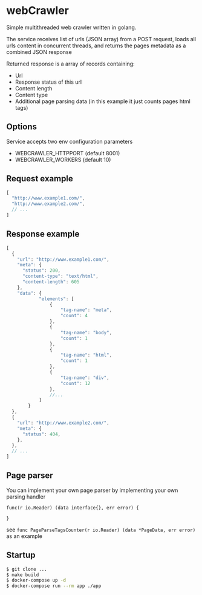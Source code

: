 # webCrawler
Simple multithreaded web crawler written in golang.

The service receives list of urls (JSON array) from a POST request, loads all urls content in concurrent threads, and returns the pages metadata as a combined JSON response 

Returned response is a array of records containing:
 - Url
 - Response status of this url
 - Content length
 - Content type
 - Additional page parsing data (in this example it just counts pages html tags)

## Options

Service accepts two env configuration parameters 
 - WEBCRAWLER_HTTPPORT (default 8001)
 - WEBCRAWLER_WORKERS (default 10)


## Request example

```js
[
  "http://www.example1.com/",
  "http://www.example2.com/",
  // ...
]
```

## Response example

```js
[
  {
    "url": "http://www.example1.com/",
    "meta": {
      "status": 200,
      "content-type": "text/html",
      "content-length": 605
    },
    "data": {
            "elements": [
                {
                    "tag-name": "meta",
                    "count": 4
                },
                {
                    "tag-name": "body",
                    "count": 1
                },
                {
                    "tag-name": "html",
                    "count": 1
                },
                {
                    "tag-name": "div",
                    "count": 12
                },
                //...                
            ]
        }
  },
  {
    "url": "http://www.example2.com/",
    "meta": {
      "status": 404,
    },
  },
  // ...
]
```

## Page parser

You can implement your own page parser by implementing your own parsing handler
```
func(r io.Reader) (data interface{}, err error) {

}
```
see ``func PageParseTagsCounter(r io.Reader) (data *PageData, err error)`` as an example

## Startup

```bash
$ git clone ...
$ make build
$ docker-compose up -d
$ docker-compose run --rm app ./app
```
